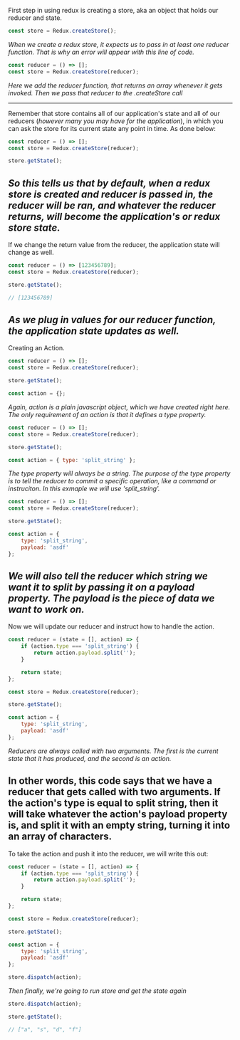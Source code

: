 First step in using redux is creating a store, aka an object that holds our reducer and state.

```javascript
const store = Redux.createStore();
``` 
*When we create a redux store, it expects us to pass in at least one reducer function. That is why an error will appear with this line of code.*

```javascript
const reducer = () => [];
const store = Redux.createStore(reducer);
```
*Here we add the reducer function, that returns an array whenever it gets invoked. Then we pass that reducer to the .createStore call*

---

Remember that store contains all of our application's state and all of our reducers (*however many you may have for the application*), in which you can ask the store for its current state any point in time. As done below:
```javascript
const reducer = () => [];
const store = Redux.createStore(reducer);

store.getState();
```
*So this tells us that by default, when a redux store is created and reducer is passed in, the reducer will be ran, and whatever the reducer returns, will become the application's or redux store state.*
---

If we change the return value from the reducer, the application state will change as well.
```javascript
const reducer = () => [123456789];
const store = Redux.createStore(reducer);

store.getState();

// [123456789]
```
*As we plug in values for our reducer function, the application state updates as well.*
---

Creating an Action.
```javascript
const reducer = () => [];
const store = Redux.createStore(reducer);

store.getState();

const action = {};
```
*Again, action is a plain javascript object, which we have created right here. The only requirement of an action is that it defines a type property.*

```javascript
const reducer = () => [];
const store = Redux.createStore(reducer);

store.getState();

const action = { type: 'split_string' };
```
*The type property will always be a string. The purpose of the type property is to tell the reducer to commit a specific operation, like a command or instruciton. In this exmaple we will use 'split_string'.*

```javascript
const reducer = () => [];
const store = Redux.createStore(reducer);

store.getState();

const action = { 
    type: 'split_string', 
    payload: 'asdf' 
};
```
*We will also tell the reducer which string we want it to split by passing it on a payload property. The payload is the piece of data we want to work on.*
---

Now we will update our reducer and instruct how to handle the action.
```javascript
const reducer = (state = [], action) => {
    if (action.type === 'split_string') {
        return action.payload.split('');
    }

    return state;
};

const store = Redux.createStore(reducer);

store.getState();

const action = { 
    type: 'split_string', 
    payload: 'asdf' 
};
```
*Reducers are always called with two arguments. The first is the current state that it has produced, and the second is an action.*  

In other words, this code says that we have a reducer that gets called with two arguments. If the action's type is equal to split string, then it will take whatever the action's payload property is, and split it with an empty string, turning it into an array of characters.
---

To take the action and push it into the reducer, we will write this out:

```javascript
const reducer = (state = [], action) => {
    if (action.type === 'split_string') {
        return action.payload.split('');
    }

    return state;
};

const store = Redux.createStore(reducer);

store.getState();

const action = { 
    type: 'split_string', 
    payload: 'asdf' 
};

store.dispatch(action);
```

*Then finally, we're going to run store and get the state again*

```javascript
store.dispatch(action);

store.getState();

// ["a", "s", "d", "f"]
```